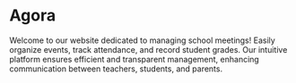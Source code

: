 # Agora
Welcome to our website dedicated to managing school meetings! Easily organize events, track attendance, and record student grades. Our intuitive platform ensures efficient and transparent management, enhancing communication between teachers, students, and parents.
